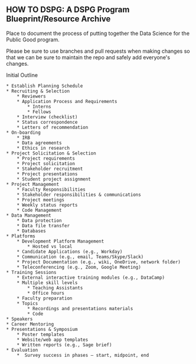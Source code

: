 ## HOW TO DSPG: A DSPG Program Blueprint/Resource Archive

Place to document the process of putting together the Data Science for the Public Good program. 

Please be sure to use branches and pull requests when making changes so that we can be sure to maintain the repo and safely add everyone's changes. 


Initial Outline

    * Establish Planning Schedule
    * Recruiting & Selection
        * Reviewers
        * Application Process and Requirements
            * Interns
            * Fellows
        * Interview (checklist)
        * Status correspondence 
        * Letters of recommendation
    * On-boarding
        * IRB
        * Data agreements
        * Ethics in research
    * Project Solicitation & Selection
        * Project requirements
        * Project solicitation
        * Stakeholder recruitment
        * Project presentations
        * Student project assignment
    * Project Management
        * Faculty Responsibilities
        * Stakeholder responsibilities & communications
        * Project meetings
        * Weekly status reports
        * Code Management
    * Data Management
        * Data protection
        * Data file transfer
        * Databases
    * Platforms
        * Development Platform Management
            * Hosted vs local
        * Candidate Applications (e.g., Workday)
        * Communication (e.g., email, Teams/Skype/Slack)  
        * Project Documentation (e.g., wiki, OneDrive, network folder)
        * Teleconferencing (e.g., Zoom, Google Meeting)
    * Training Sessions
        * External interactive training modules (e.g., DataCamp)
        * Multiple skill levels
            * Teaching Assistants
            * Office hours
        * Faculty preparation
        * Topics
            * Recordings and presentations materials
            * Code
    * Speakers
    * Career Mentoring
    * Presentations & Symposium
        * Poster templates
        * Website/web app templates
        * Written reports (e.g., Sage brief)
    * Evaluation
        *  Survey success in phases – start, midpoint, end

